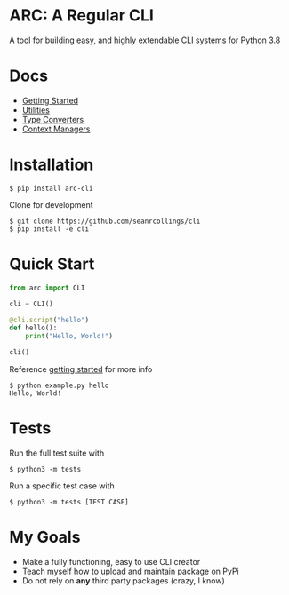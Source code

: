 # ARC: A Regular CLI
A tool for building easy, and highly extendable CLI systems for Python 3.8

# Docs
- [Getting Started](docs/getting_started.md)
- [Utilities](docs/utilities.md)
- [Type Converters](docs/converters.md)
- [Context Managers](docs/context_mangers.md)

# Installation

```
$ pip install arc-cli
```

Clone for development
```
$ git clone https://github.com/seanrcollings/cli
$ pip install -e cli
```


# Quick Start

```py
from arc import CLI

cli = CLI()

@cli.script("hello")
def hello():
    print("Hello, World!")

cli()
```
Reference [getting started](docs/getting_started.md) for more info

```
$ python example.py hello
Hello, World!
```

# Tests
Run the full test suite with
```
$ python3 -m tests
```

Run a specific test case with
```
$ python3 -m tests [TEST CASE]
```




# My Goals
- Make a fully functioning, easy to use CLI creator
- Teach myself how to upload and maintain package on PyPi
- Do not rely on **any** third party packages (crazy, I know)
